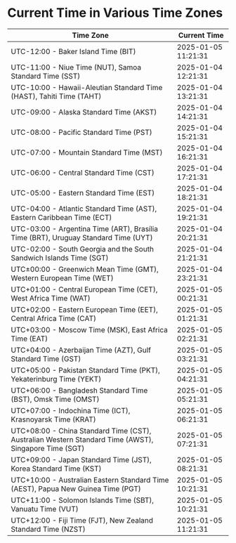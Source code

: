 # Current Time in Various Time Zones

| Time Zone | Current Time |
|-----------|--------------|
| UTC-12:00 - Baker Island Time (BIT) | 2025-01-05 11:21:31 |
| UTC-11:00 - Niue Time (NUT), Samoa Standard Time (SST) | 2025-01-04 12:21:31 |
| UTC-10:00 - Hawaii-Aleutian Standard Time (HAST), Tahiti Time (TAHT) | 2025-01-04 13:21:31 |
| UTC-09:00 - Alaska Standard Time (AKST) | 2025-01-04 14:21:31 |
| UTC-08:00 - Pacific Standard Time (PST) | 2025-01-04 15:21:31 |
| UTC-07:00 - Mountain Standard Time (MST) | 2025-01-04 16:21:31 |
| UTC-06:00 - Central Standard Time (CST) | 2025-01-04 17:21:31 |
| UTC-05:00 - Eastern Standard Time (EST) | 2025-01-04 18:21:31 |
| UTC-04:00 - Atlantic Standard Time (AST), Eastern Caribbean Time (ECT) | 2025-01-04 19:21:31 |
| UTC-03:00 - Argentina Time (ART), Brasília Time (BRT), Uruguay Standard Time (UYT) | 2025-01-04 20:21:31 |
| UTC-02:00 - South Georgia and the South Sandwich Islands Time (SGT) | 2025-01-04 21:21:31 |
| UTC±00:00 - Greenwich Mean Time (GMT), Western European Time (WET) | 2025-01-04 23:21:31 |
| UTC+01:00 - Central European Time (CET), West Africa Time (WAT) | 2025-01-05 00:21:31 |
| UTC+02:00 - Eastern European Time (EET), Central Africa Time (CAT) | 2025-01-05 01:21:31 |
| UTC+03:00 - Moscow Time (MSK), East Africa Time (EAT) | 2025-01-05 02:21:31 |
| UTC+04:00 - Azerbaijan Time (AZT), Gulf Standard Time (GST) | 2025-01-05 03:21:31 |
| UTC+05:00 - Pakistan Standard Time (PKT), Yekaterinburg Time (YEKT) | 2025-01-05 04:21:31 |
| UTC+06:00 - Bangladesh Standard Time (BST), Omsk Time (OMST) | 2025-01-05 05:21:31 |
| UTC+07:00 - Indochina Time (ICT), Krasnoyarsk Time (KRAT) | 2025-01-05 06:21:31 |
| UTC+08:00 - China Standard Time (CST), Australian Western Standard Time (AWST), Singapore Time (SGT) | 2025-01-05 07:21:31 |
| UTC+09:00 - Japan Standard Time (JST), Korea Standard Time (KST) | 2025-01-05 08:21:31 |
| UTC+10:00 - Australian Eastern Standard Time (AEST), Papua New Guinea Time (PGT) | 2025-01-05 10:21:31 |
| UTC+11:00 - Solomon Islands Time (SBT), Vanuatu Time (VUT) | 2025-01-05 10:21:31 |
| UTC+12:00 - Fiji Time (FJT), New Zealand Standard Time (NZST) | 2025-01-05 11:21:31 |
